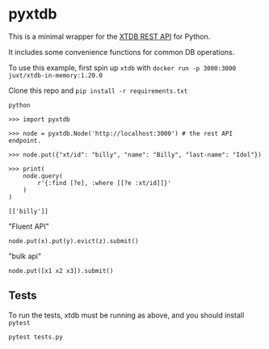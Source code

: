 # pyxtdb

This is a minimal wrapper for the [XTDB REST API](https://docs.xtdb.com/clients/http/) for Python.

It includes some convenience functions for common DB operations.

To use this example, first spin up `xtdb` with `docker run -p 3000:3000 juxt/xtdb-in-memory:1.20.0`

Clone this repo and `pip install -r requirements.txt`

```
python

>>> import pyxtdb

>>> node = pyxtdb.Node('http://localhost:3000') # the rest API endpoint.

>>> node.put({"xt/id": "billy", "name": "Billy", "last-name": "Idol"})

>>> print(
    node.query(
        r'{:find [?e], :where [[?e :xt/id]]}'
    )
)

[['billy']]
```

"Fluent API"
```
node.put(x).put(y).evict(z).submit()
```

"bulk api"
```
node.put([x1 x2 x3]).submit()
```

## Tests

To run the tests, xtdb must be running as above, and you should install `pytest`

```
pytest tests.py
```


